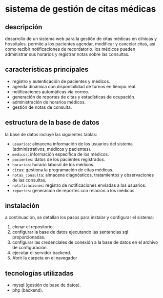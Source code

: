 # sistema de gestión de citas médicas

## descripción
desarrollo de un sistema web para la gestión de citas médicas en clínicas y hospitales. permite a los pacientes agendar, modificar y cancelar citas, así como recibir notificaciones de recordatorio. los médicos pueden administrar sus horarios y registrar notas sobre las consultas.

## características principales
- registro y autenticación de pacientes y médicos.
- agenda dinámica con disponibilidad de turnos en tiempo real.
- notificaciones automáticas vía correo.
- generación de reportes de citas y estadísticas de ocupación.
- administración de horarios médicos.
- gestión de notas de consulta.

## estructura de la base de datos
la base de datos incluye las siguientes tablas:
- `usuarios`: almacena información de los usuarios del sistema (administrativos, médicos y pacientes).
- `medicos`: información específica de los médicos.
- `pacientes`: datos de los pacientes registrados.
- `horarios`: horario laboral de los médicos.
- `citas`: gestiona la programación de citas médicas.
- `notas_consulta`: almacena diagnósticos, tratamientos y observaciones de las consultas.
- `notificaciones`: registro de notificaciones enviadas a los usuarios.
- `reportes`: generación de reportes con relación a los médicos.

## instalación
a continuación, se detallan los pasos para instalar y configurar el sistema:
1. clonar el repositorio.
2. configurar la base de datos ejecutando las sentencias sql proporcionadas.
3. configurar las credenciales de conexión a la base de datos en el archivo de configuración.
4. ejecutar el servidor backend.
5. Abrir la carpeta en el navegador

## tecnologías utilizadas
- mysql (gestión de base de datos).
- php  (backend).



